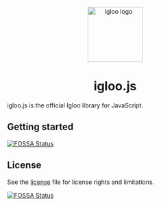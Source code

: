 <p align="center">
  <img src="https://github.com/IglooCloud/igloo.js/blob/master/IglooJSLogo.png" alt="Igloo logo" width="128"/>
</p>

<h1 align="center">igloo.js</h1>

igloo.js is the official Igloo library for JavaScript. 

## Getting started
[![FOSSA Status](https://app.fossa.io/api/projects/git%2Bgithub.com%2FIglooCloud%2Figloo.js.svg?type=shield)](https://app.fossa.io/projects/git%2Bgithub.com%2FIglooCloud%2Figloo.js?ref=badge_shield)



## License

See the [license](https://github.com/IglooCloud/igloo.js/blob/master/LICENSE.md) file for license rights and limitations.


[![FOSSA Status](https://app.fossa.io/api/projects/git%2Bgithub.com%2FIglooCloud%2Figloo.js.svg?type=large)](https://app.fossa.io/projects/git%2Bgithub.com%2FIglooCloud%2Figloo.js?ref=badge_large)